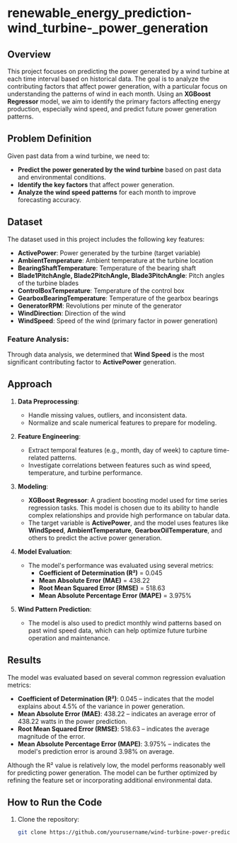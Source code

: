 # renewable_energy_prediction-wind_turbine-_power_generation

## Overview

This project focuses on predicting the power generated by a wind turbine at each time interval based on historical data. The goal is to analyze the contributing factors that affect power generation, with a particular focus on understanding the patterns of wind in each month. Using an **XGBoost Regressor** model, we aim to identify the primary factors affecting energy production, especially wind speed, and predict future power generation patterns.

## Problem Definition

Given past data from a wind turbine, we need to:
- **Predict the power generated by the wind turbine** based on past data and environmental conditions.
- **Identify the key factors** that affect power generation.
- **Analyze the wind speed patterns** for each month to improve forecasting accuracy.

## Dataset

The dataset used in this project includes the following key features:

- **ActivePower**: Power generated by the turbine (target variable)
- **AmbientTemperature**: Ambient temperature at the turbine location
- **BearingShaftTemperature**: Temperature of the bearing shaft
- **Blade1PitchAngle, Blade2PitchAngle, Blade3PitchAngle**: Pitch angles of the turbine blades
- **ControlBoxTemperature**: Temperature of the control box
- **GearboxBearingTemperature**: Temperature of the gearbox bearings
- **GeneratorRPM**: Revolutions per minute of the generator
- **WindDirection**: Direction of the wind
- **WindSpeed**: Speed of the wind (primary factor in power generation)

### Feature Analysis:
Through data analysis, we determined that **Wind Speed** is the most significant contributing factor to **ActivePower** generation. 

## Approach

1. **Data Preprocessing**:
   - Handle missing values, outliers, and inconsistent data.
   - Normalize and scale numerical features to prepare for modeling.

2. **Feature Engineering**:
   - Extract temporal features (e.g., month, day of week) to capture time-related patterns.
   - Investigate correlations between features such as wind speed, temperature, and turbine performance.

3. **Modeling**:
   - **XGBoost Regressor**: A gradient boosting model used for time series regression tasks. This model is chosen due to its ability to handle complex relationships and provide high performance on tabular data.
   - The target variable is **ActivePower**, and the model uses features like **WindSpeed**, **AmbientTemperature**, **GearboxOilTemperature**, and others to predict the active power generation.

4. **Model Evaluation**:
   - The model's performance was evaluated using several metrics:
     - **Coefficient of Determination (R²)** = 0.045
     - **Mean Absolute Error (MAE)** = 438.22
     - **Root Mean Squared Error (RMSE)** = 518.63
     - **Mean Absolute Percentage Error (MAPE)** = 3.975%

5. **Wind Pattern Prediction**:
   - The model is also used to predict monthly wind patterns based on past wind speed data, which can help optimize future turbine operation and maintenance.

## Results

The model was evaluated based on several common regression evaluation metrics:

- **Coefficient of Determination (R²)**: 0.045 – indicates that the model explains about 4.5% of the variance in power generation.
- **Mean Absolute Error (MAE)**: 438.22 – indicates an average error of 438.22 watts in the power prediction.
- **Root Mean Squared Error (RMSE)**: 518.63 – indicates the average magnitude of the error.
- **Mean Absolute Percentage Error (MAPE)**: 3.975% – indicates the model's prediction error is around 3.98% on average.

Although the R² value is relatively low, the model performs reasonably well for predicting power generation. The model can be further optimized by refining the feature set or incorporating additional environmental data.

## How to Run the Code

1. Clone the repository:
   ```bash
   git clone https://github.com/yourusername/wind-turbine-power-prediction.git
